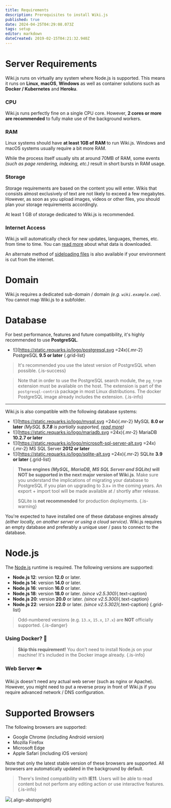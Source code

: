 ```yaml
---
title: Requirements
description: Prerequisites to install Wiki.js
published: true
date: 2024-04-25T04:29:08.073Z
tags: setup
editor: markdown
dateCreated: 2019-02-15T04:21:32.940Z
---
```


# Server Requirements

Wiki.js runs on virtually any system where Node.js is supported.
This means it runs on **Linux**, **macOS**, **Windows** as well as container solutions such as **Docker / Kubernetes** and **Heroku**.

### CPU
Wiki.js runs perfectly fine on a single CPU core. However, **2 cores or more are recommended** to fully make use of the background workers.

### RAM
Linux systems should have **at least 1GB of RAM** to run Wiki.js. Windows and macOS systems usually require a bit more RAM.

While the process itself usually sits at around 70MB of RAM, some events *(such as page rendering, indexing, etc.)* result in short bursts in RAM usage.

### Storage
Storage requirements are based on the content you will enter. Wikis that consists almost exclusively of text are not likely to exceed a few megabytes. However, as soon as you upload images, videos or other files, you should plan your storage requirements accordingly.

At least 1 GB of storage dedicated to Wiki.js is recommended.

### Internet Access
Wiki.js will automatically check for new updates, languages, themes, etc. from time to time. You can [read more](/install/requirements/internet) about what data is downloaded.

An alternate method of [sideloading files](/install/sideload) is also available if your environment is cut from the internet.

# Domain

Wiki.js requires a dedicated sub-domain / domain *(e.g. `wiki.example.com`)*. You cannot map Wiki.js to a subfolder.

# Database

For best performance, features and future compatibility, it's highly recommended to use **PostgreSQL**.

- ![](https://static.requarks.io/logo/postgresql.svg =24x){.mr-2} PostgreSQL **9.5 or later**
{.grid-list}

> It's recommended you use the latest version of PostgreSQL when possible.
{.is-success}

> Note that in order to use the PostgreSQL search module, the `pg_trgm` extension must be available on the host. The extension is part of the `postgresql-contrib` package in most Linux distributions. The docker PostgreSQL image already includes the extension.
{.is-info}

---

Wiki.js is also compatible with the following database systems:

- ![](https://static.requarks.io/logo/mysql.svg =24x){.mr-2} MySQL **8.0 or later** *(MySQL **5.7.8** is partially supported, [read more](/install/requirements/mysql5))*
- ![](https://static.requarks.io/logo/mariadb.svg =24x){.mr-2} MariaDB **10.2.7 or later**
- ![](https://static.requarks.io/logo/microsoft-sql-server-alt.svg =24x){.mr-2} MS SQL Server **2012 or later**
- ![](https://static.requarks.io/logo/sqlite-alt.svg =24x){.mr-2} SQLite **3.9 or later**
{.grid-list}

> **These engines *(MySQL, MariaDB, MS SQL Server and SQLite)* will NOT be supported in the next major version of Wiki.js**. Make sure you understand the implications of migrating your database to PostgreSQL if you plan on upgrading to 3.x+ in the coming years. An export + import tool will be made available at / shortly after release.
> 
> SQLite is **not recommended** for production deployments.
{.is-warning}

You're expected to have installed one of these database engines already *(either locally, on another server or using a cloud service)*. Wiki.js requires an empty database and preferably a unique user / pass to connect to the database.

# Node.js

The [Node.js](https://nodejs.org/) runtime is required. The following versions are supported:

- **Node.js 12**: version **12.0** or later.
- **Node.js 14**: version **14.0** or later.
- **Node.js 16**: version **16.0** or later.
- **Node.js 18**: version **18.0** or later. *(since v2.5.300)*{.text-caption}
- **Node.js 20**: version **20.0** or later. *(since v2.5.300)*{.text-caption}
- **Node.js 22**: version **22.0** or later. *(since v2.5.302)*{.text-caption}
{.grid-list}

> Odd-numbered versions (e.g. `13.x`, `15.x`, `17.x`) are **NOT** officially supported.
{.is-danger}

### **Using Docker?** :whale:

> **Skip this requirement!** You don't need to install Node.js on your machine! It's included in the Docker image already.
{.is-info}

### **Web Server** :cloud:

Wiki.js doesn't need any actual web server (such as nginx or Apache). However, you might need to put a reverse proxy in front of Wiki.js if you require advanced network / DNS configuration.

# Supported Browsers

The following browsers are supported:

- Google Chrome (including Android version)
- Mozilla Firefox
- Microsoft Edge
- Apple Safari (including iOS version)

Note that only the latest stable version of these browsers are supported. All browsers are automatically updated in the background by default.

> There's limited compatibility with **IE11**. Users will be able to read content but not perform any editing action or use interactive features.
{.is-info}

![](https://a.icons8.com/ViUXyjOj/f4tFww/svg.svg){.align-abstopright}